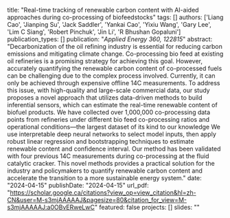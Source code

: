 title: "Real-time tracking of renewable carbon content with AI-aided approaches during co-processing of biofeedstocks"
tags: []
authors: ['Liang Cao', 'Jianping Su', 'Jack Saddler', 'Yankai Cao', 'Yixiu Wang', 'Gary Lee', 'Lim C Siang', 'Robert Pinchuk', 'Jin Li', 'R Bhushan Gopaluni']
publication_types: []
publication: "*Applied Energy 360, 122815*"
abstract: "Decarbonization of the oil refining industry is essential for reducing carbon emissions and mitigating climate change. Co-processing bio feed at existing oil refineries is a promising strategy for achieving this goal. However, accurately quantifying the renewable carbon content of co-processed fuels can be challenging due to the complex process involved. Currently, it can only be achieved through expensive offline 14C measurements. To address this issue, with high-quality and large-scale commercial data, our study proposes a novel approach that utilizes data-driven methods to build inferential sensors, which can estimate the real-time renewable content of biofuel products. We have collected over 1,000,000 co-processing data points from refineries under different bio feed co-processing ratios and operational conditions—the largest dataset of its kind to our knowledge We use interpretable deep neural networks to select model inputs, then apply robust linear regression and bootstrapping techniques to estimate renewable content and confidence interval. Our method has been validated with four previous 14C measurements during co-processing at the fluid catalytic cracker. This novel methods provides a practical solution for the industry and policymakers to quantify renewable carbon content and accelerate the transition to a more sustainable energy system."
date: "2024-04-15"
publishDate: "2024-04-15"
url_pdf: "https://scholar.google.ca/citations?view_op=view_citation&hl=zh-CN&user=M-s3mjAAAAAJ&pagesize=80&citation_for_view=M-s3mjAAAAAJ:a0OBvERweLwC"
featured: false
projects: []
slides: ""

